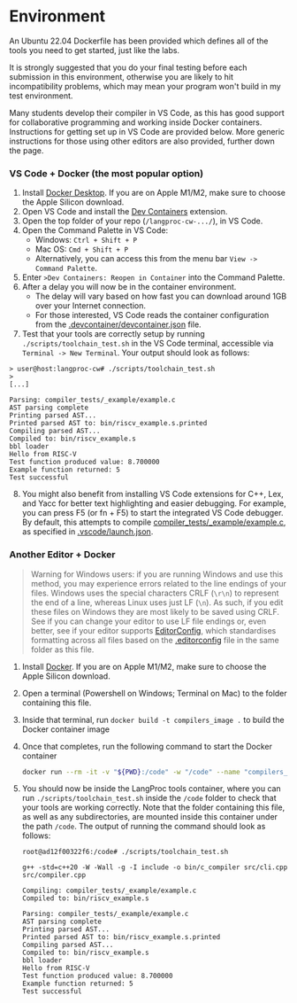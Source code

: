 Environment
===========

An Ubuntu 22.04 Dockerfile has been provided which defines all of the tools you need to get started, just like the labs.

It is strongly suggested that you do your final testing before each submission in this environment, otherwise you are likely to hit incompatibility problems, which may mean your program won't build in my test environment.

Many students develop their compiler in VS Code, as this has good support for collaborative programming and working inside Docker containers. Instructions for getting set up in VS Code are provided below. More generic instructions for those using other editors are also provided, further down the page.

### VS Code + Docker (the most popular option)

1) Install [Docker Desktop](https://www.docker.com/products/docker-desktop/). If you are on Apple M1/M2, make sure to choose the Apple Silicon download.
2) Open VS Code and install the [Dev Containers](https://marketplace.visualstudio.com/items?itemName=ms-vscode-remote.remote-containers) extension.
3) Open the top folder of your repo (`/langproc-cw-.../`), in VS Code.
4) Open the Command Palette in VS Code:
    - Windows: `Ctrl + Shift + P`
    - Mac OS: `Cmd + Shift + P`
    - Alternatively, you can access this from the menu bar `View -> Command Palette`.
5) Enter `>Dev Containers: Reopen in Container` into the Command Palette.
6) After a delay you will now be in the container environment.
    - The delay will vary based on how fast you can download around 1GB over your Internet connection.
    - For those interested, VS Code reads the container configuration from the [.devcontainer/devcontainer.json](.devcontainer/devcontainer.json) file.
7) Test that your tools are correctly setup by running `./scripts/toolchain_test.sh` in the VS Code terminal, accessible via `Terminal -> New Terminal`. Your output should look as follows:

```console
> user@host:langproc-cw# ./scripts/toolchain_test.sh
>
[...]

Parsing: compiler_tests/_example/example.c
AST parsing complete
Printing parsed AST...
Printed parsed AST to: bin/riscv_example.s.printed
Compiling parsed AST...
Compiled to: bin/riscv_example.s
bbl loader
Hello from RISC-V
Test function produced value: 8.700000
Example function returned: 5
Test successful
```

8) You might also benefit from installing VS Code extensions for C++, Lex, and Yacc for better text highlighting and easier debugging. For example, you can press F5 (or fn + F5) to start the integrated VS Code debugger. By default, this attempts to compile [compiler_tests/_example/example.c](../compiler_tests/_example/example.c), as specified in [.vscode/launch.json](../.vscode/launch.json).



### Another Editor + Docker

> Warning for Windows users: if you are running Windows and use this method, you may experience errors related to the line endings of your files. Windows uses the special characters CRLF (`\r\n`) to represent the end of a line, whereas Linux uses just LF (`\n`). As such, if you edit these files on Windows they are most likely to be saved using CRLF. See if you can change your editor to use LF file endings or, even better, see if your editor supports [EditorConfig](https://editorconfig.org/), which standardises formatting across all files based on the [.editorconfig](.editorconfig) file in the same folder as this file.

1) Install [Docker](https://www.docker.com/products/docker-desktop/). If you are on Apple M1/M2, make sure to choose the Apple Silicon download.
2) Open a terminal (Powershell on Windows; Terminal on Mac) to the folder containing this file.
3) Inside that terminal, run `docker build -t compilers_image .` to build the Docker container image
4) Once that completes, run the following command to start the Docker container

    ```bash
    docker run --rm -it -v "${PWD}:/code" -w "/code" --name "compilers_env" compilers_image
    ```

5) You should now be inside the LangProc tools container, where you can run `./scripts/toolchain_test.sh` inside the `/code` folder to check that your tools are working correctly. Note that the folder containing this file, as well as any subdirectories, are mounted inside this container under the path `/code`. The output of running the command should look as follows:


    ```console
    root@ad12f00322f6:/code# ./scripts/toolchain_test.sh

    g++ -std=c++20 -W -Wall -g -I include -o bin/c_compiler src/cli.cpp src/compiler.cpp

    Compiling: compiler_tests/_example/example.c
    Compiled to: bin/riscv_example.s

    Parsing: compiler_tests/_example/example.c
    AST parsing complete
    Printing parsed AST...
    Printed parsed AST to: bin/riscv_example.s.printed
    Compiling parsed AST...
    Compiled to: bin/riscv_example.s
    bbl loader
    Hello from RISC-V
    Test function produced value: 8.700000
    Example function returned: 5
    Test successful
    ```
